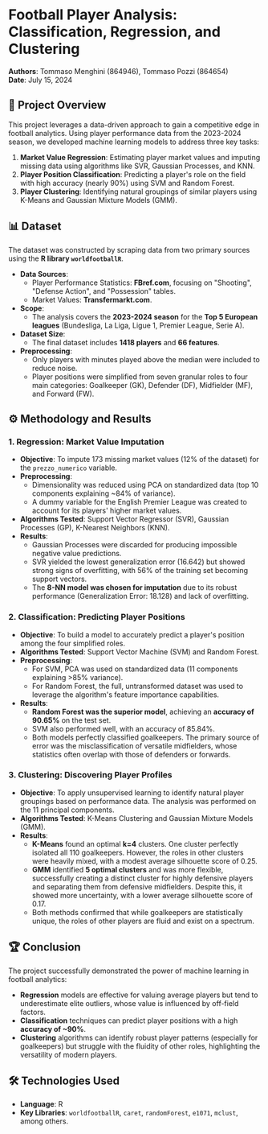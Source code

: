 # Football Player Analysis: Classification, Regression, and Clustering

**Authors**: Tommaso Menghini (864946), Tommaso Pozzi (864654)  
**Date**: July 15, 2024  

## 📖 Project Overview
This project leverages a data-driven approach to gain a competitive edge in football analytics. Using player performance data from the 2023-2024 season, we developed machine learning models to address three key tasks:
1. **Market Value Regression**: Estimating player market values and imputing missing data using algorithms like SVR, Gaussian Processes, and KNN.  
2. **Player Position Classification**: Predicting a player's role on the field with high accuracy (nearly 90%) using SVM and Random Forest.  
3. **Player Clustering**: Identifying natural groupings of similar players using K-Means and Gaussian Mixture Models (GMM).  

## 📊 Dataset
The dataset was constructed by scraping data from two primary sources using the **R library `worldfootballR`**.

- **Data Sources**:
  - Player Performance Statistics: **FBref.com**, focusing on "Shooting", "Defense Action", and "Possession" tables.  
  - Market Values: **Transfermarkt.com**.  
- **Scope**:
  - The analysis covers the **2023-2024 season** for the **Top 5 European leagues** (Bundesliga, La Liga, Ligue 1, Premier League, Serie A).  
- **Dataset Size**:
  - The final dataset includes **1418 players** and **66 features**.  
- **Preprocessing**:
  - Only players with minutes played above the median were included to reduce noise.  
  - Player positions were simplified from seven granular roles to four main categories: Goalkeeper (GK), Defender (DF), Midfielder (MF), and Forward (FW).  

## ⚙️ Methodology and Results

### 1. Regression: Market Value Imputation
- **Objective**: To impute 173 missing market values (12% of the dataset) for the `prezzo_numerico` variable.  
- **Preprocessing**:
  - Dimensionality was reduced using PCA on standardized data (top 10 components explaining ~84% of variance).  
  - A dummy variable for the English Premier League was created to account for its players' higher market values.  
- **Algorithms Tested**: Support Vector Regressor (SVR), Gaussian Processes (GP), K-Nearest Neighbors (KNN).  
- **Results**:
  - Gaussian Processes were discarded for producing impossible negative value predictions.  
  - SVR yielded the lowest generalization error (16.642) but showed strong signs of overfitting, with 56% of the training set becoming support vectors.  
  - The **8-NN model was chosen for imputation** due to its robust performance (Generalization Error: 18.128) and lack of overfitting.  

### 2. Classification: Predicting Player Positions
- **Objective**: To build a model to accurately predict a player's position among the four simplified roles.  
- **Algorithms Tested**: Support Vector Machine (SVM) and Random Forest.  
- **Preprocessing**:
  - For SVM, PCA was used on standardized data (11 components explaining >85% variance).  
  - For Random Forest, the full, untransformed dataset was used to leverage the algorithm's feature importance capabilities.  
- **Results**:
  - **Random Forest was the superior model**, achieving an **accuracy of 90.65%** on the test set.  
  - SVM also performed well, with an accuracy of 85.84%.  
  - Both models perfectly classified goalkeepers. The primary source of error was the misclassification of versatile midfielders, whose statistics often overlap with those of defenders or forwards.  

### 3. Clustering: Discovering Player Profiles
- **Objective**: To apply unsupervised learning to identify natural player groupings based on performance data. The analysis was performed on the 11 principal components.  
- **Algorithms Tested**: K-Means Clustering and Gaussian Mixture Models (GMM).  
- **Results**:
  - **K-Means** found an optimal **k=4** clusters. One cluster perfectly isolated all 110 goalkeepers. However, the roles in other clusters were heavily mixed, with a modest average silhouette score of 0.25.  
  - **GMM** identified **5 optimal clusters** and was more flexible, successfully creating a distinct cluster for highly defensive players and separating them from defensive midfielders. Despite this, it showed more uncertainty, with a lower average silhouette score of 0.17.  
  - Both methods confirmed that while goalkeepers are statistically unique, the roles of other players are fluid and exist on a spectrum.  

## 🏆 Conclusion
The project successfully demonstrated the power of machine learning in football analytics:
- **Regression** models are effective for valuing average players but tend to underestimate elite outliers, whose value is influenced by off-field factors.  
- **Classification** techniques can predict player positions with a high **accuracy of ~90%**.  
- **Clustering** algorithms can identify robust player patterns (especially for goalkeepers) but struggle with the fluidity of other roles, highlighting the versatility of modern players.  

## 🛠️ Technologies Used
- **Language**: R  
- **Key Libraries**: `worldfootballR`, `caret`, `randomForest`, `e1071`, `mclust`, among others.  

